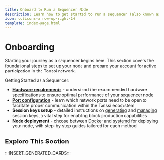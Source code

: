 ```yaml
---
title: Onboard to Run a Sequencer Node
description: Learn how to get started to run a sequencer (also known as producer nodes) using Docker or Systemd to participate in the protocol.
icon: octicons-arrow-up-right-24
template: index-page.html
---
```


# Onboarding

Starting your journey as a sequencer begins here. This section covers the foundational steps to set up your node and prepare your account for active participation in the Tanssi network.

Getting Started as a Sequencer:

- [**Hardware requirements**](/node-operators/sequencers/onboarding/run-a-sequencer/#hardware-requirements) - understand the recommended hardware specifications to ensure optimal performance of your sequencer node
- [**Port configuration**](/node-operators/sequencers/onboarding/run-a-sequencer/#required-network-ports) - learn which network ports need to be open to facilitate proper communication within the Tanssi ecosystem
- **Session keys setup** - detailed instructions on [generating](/node-operators/sequencers/onboarding/account-setup/#map-account) and [managing](/node-operators/sequencers/onboarding/account-setup/#map-session-keys) session keys, a vital step for enabling block production capabilities
- **Node deployment** - choose between [Docker](/node-operators/sequencers/onboarding/run-a-sequencer/sequencers-docker/) and [systemd](/node-operators/sequencers/onboarding/run-a-sequencer/sequencers-systemd/) for deploying your node, with step-by-step guides tailored for each method

## Explore This Section

:::INSERT_GENERATED_CARDS::: 



